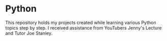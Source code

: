 # Python
This repository holds my projects created while learning various Python topics step by step. I received assistance from YouTubers Jenny's Lecture and Tutor Joe Stanley.
